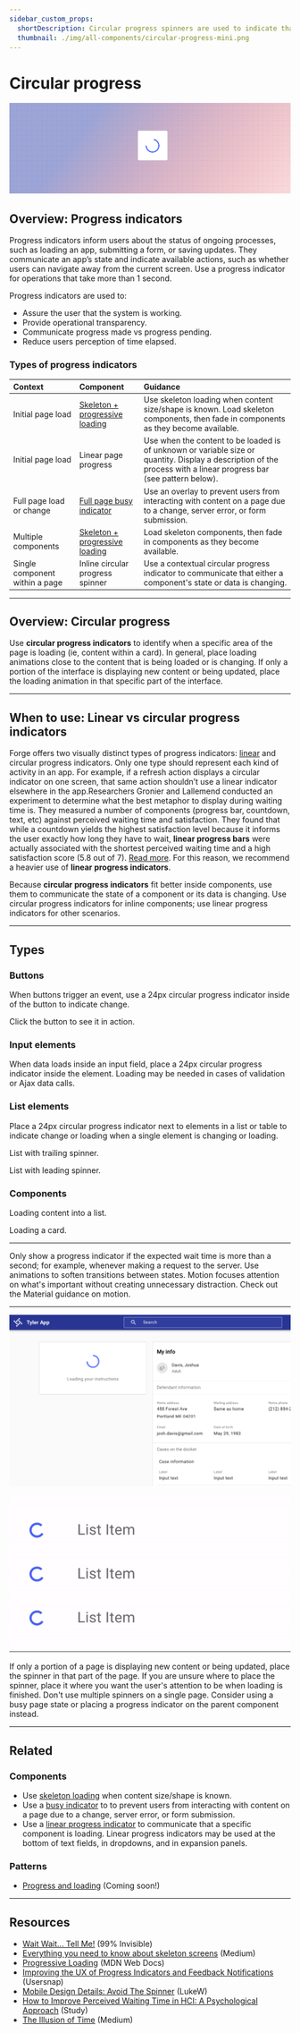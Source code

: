 ```yaml
---
sidebar_custom_props:
  shortDescription: Circular progress spinners are used to indicate that a particular element is loading within an interface.
  thumbnail: ./img/all-components/circular-progress-mini.png
---
```


# Circular progress

<ComponentVisual storybookUrl="https://forge.tylerdev.io/main/?path=/story/components-circular-progress--default">

![](./images/circular-progress.png)

</ComponentVisual>

## Overview: Progress indicators

Progress indicators inform users about the status of ongoing processes, such as loading an app, submitting a form, or saving updates. They communicate an app’s state and indicate available actions, such as whether users can navigate away from the current screen. Use a progress indicator for operations that take more than 1 second.

Progress indicators are used to:

- Assure the user that the system is working.
- Provide operational transparency.
- Communicate progress made vs progress pending.
- Reduce users perception of time elapsed.

### Types of progress indicators

| Context           | Component          | Guidance
| :-----------------| :----------------- | :----------------
| Initial page load |  [Skeleton + progressive loading](/components/skeleton)  | Use skeleton loading when content size/shape is known. Load skeleton components, then fade in components as they become available.
| Initial page load | Linear page progress | Use when the content to be loaded is of unknown or variable size or quantity. Display a description of the process with a linear progress bar (see pattern below).
| Full page load or change | [Full page busy indicator](/components/busy-indicator) | Use an overlay to prevent users from interacting with content on a page due to a change, server error, or form submission.
| Multiple components | [Skeleton + progressive loading](/components/skeleton) | Load skeleton components, then fade in components as they become available.
| Single component within a page | Inline circular progress spinner | Use a contextual circular progress indicator to communicate that either a component's state or data is changing.

---

## Overview: Circular progress

Use **circular progress indicators** to identify when a specific area of the page is loading (ie, content within a card). In general, place loading animations close to the content that is being loaded or is changing. If only a portion of the interface is displaying new content or being updated, place the loading animation in that specific part of the interface.

---

## When to use: Linear vs circular progress indicators

Forge offers two visually distinct types of progress indicators: [linear](/components/linear-progress) and circular progress indicators. Only one type should represent each kind of activity in an app. For example, if a refresh action displays a circular indicator on one screen, that same action shouldn’t use a linear indicator elsewhere in the app.Researchers Gronier and Lallemend conducted an experiment to determine what the best metaphor to display during waiting time is. They measured a number of components (progress bar, countdown, text, etc) against perceived waiting time and satisfaction. They found that while a countdown yields the highest satisfaction level because it informs the user exactly how long they have to wait, **linear progress bars** were actually associated with the shortest perceived waiting time and a high satisfaction score (5.8 out of 7). [Read more](http://www.guillaumegronier.com/cv/resources/Articles/2013_WorkshopHCI_Gronier.pdf). For this reason, we recommend a heavier use of **linear progress indicators**. 

Because **circular progress indicators** fit better inside components, use them to communicate the state of a component or its data is changing. Use circular progress indicators for inline components; use linear progress indicators for other scenarios.

---

## Types 

### Buttons

When buttons trigger an event, use a 24px circular progress indicator inside of the button to indicate change. 

Click the button to see it in action.

### Input elements

When data loads inside an input field, place a 24px circular progress indicator inside the element. Loading may be needed in cases of validation or Ajax data calls. 

### List elements

Place a 24px circular progress indicator next to elements in a list or table to indicate change or loading when a single element is changing or loading.  

List with trailing spinner.

List with leading spinner.

### Components

Loading content into a list.

Loading a card.

---

<DoDontGrid>
  <DoDontTextSection>
    <DoDontText type="do">Only show a progress indicator if the expected wait time is more than a second; for example, whenever making a request to the server.</DoDontText>
    <DoDontText type="do">Use animations to soften transitions between states. Motion focuses attention on what's important without creating unnecessary distraction. Check out the Material guidance on motion.</DoDontText>
  </DoDontTextSection>
</DoDontGrid>

---

<DoDontGrid>
  <DoDontRow>
  <DoDontImage>

![Forge logo](./images/single-element-load.png)

  </DoDontImage>
  <DoDontImage>

![Forge logo](./images/multiple-spinners.gif)

  </DoDontImage>
  </DoDontRow> 
  <DoDontRow>
    <DoDont type="do">If only a portion of a page is displaying new content or being updated, place the spinner in that part of the page. If you are unsure where to place the spinner, place it where you want the user's attention to be when loading is finished.</DoDont>
    <DoDont type="dont">Don't use multiple spinners on a single page. Consider using a busy page state or placing a progress indicator on the parent component instead. </DoDont>
  </DoDontRow>
</DoDontGrid>

---

## Related

### Components

- Use [skeleton loading](/components/skeleton) when content size/shape is known.
- Use a [busy indicator](/components/busy-indicator) to to prevent users from interacting with content on a page due to a change, server error, or form submission.
- Use a [linear progress indicator](/components/linear-progress) to communicate that a specific component is loading. Linear progress indicators may be used at the bottom of text fields, in dropdowns, and in expansion panels.

### Patterns

- [Progress and loading](#) (Coming soon!)

---

## Resources

- [Wait Wait... Tell Me!](https://99percentinvisible.org/episode/wait-wait-tell-me/transcript/) (99% Invisible)
- [Everything you need to know about skeleton screens](https://uxdesign.cc/what-you-should-know-about-skeleton-screens-a820c45a571a) (Medium)
- [Progressive Loading](https://developer.mozilla.org/en-US/docs/Web/Progressive_web_apps/Loading) (MDN Web Docs)
- [Improving the UX of Progress Indicators and Feedback Notifications](https://usersnap.com/blog/progress-indicators/) (Usersnap)
- [Mobile Design Details: Avoid The Spinner](https://www.lukew.com/ff/entry.asp?1797) (LukeW)
- [How to Improve Perceived Waiting Time in HCI: A Psychological Approach](http://www.guillaumegronier.com/cv/resources/Articles/2013_WorkshopHCI_Gronier.pdf) (Study)
- [The Illusion of Time](https://medium.com/swlh/the-illusion-of-time-8f321fa2f191) (Medium)
